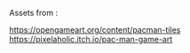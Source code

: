 Assets from :

https://opengameart.org/content/pacman-tiles
https://pixelaholic.itch.io/pac-man-game-art
